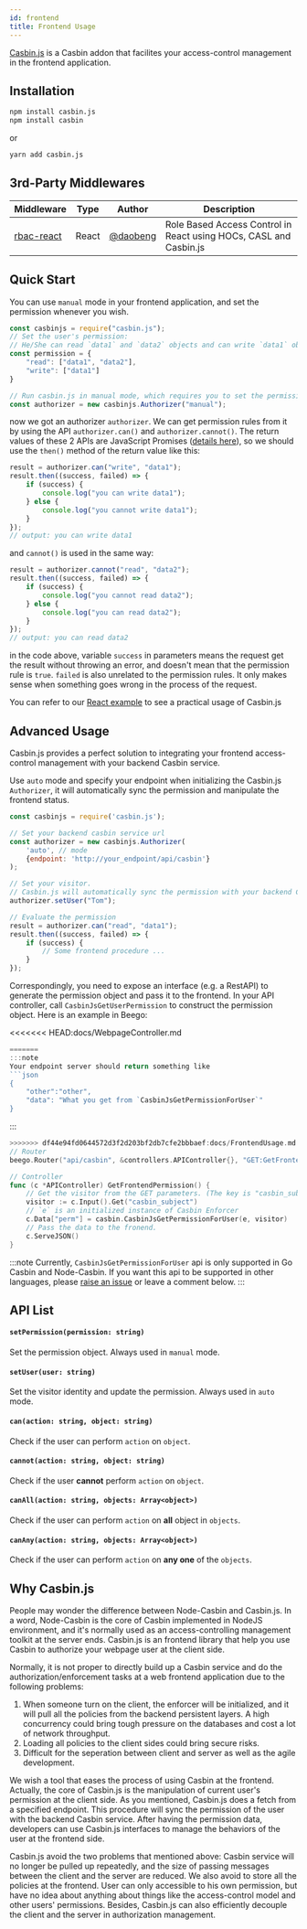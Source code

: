 ```yaml
---
id: frontend
title: Frontend Usage
---
```


[Casbin.js](https://github.com/casbin/casbin.js) is a Casbin addon that facilites your access-control management in the frontend application.


## Installation

```bash
npm install casbin.js
npm install casbin
```
or
```bash
yarn add casbin.js
```

## 3rd-Party Middlewares

Middleware | Type | Author | Description
----|------|----|----
[rbac-react](https://github.com/daobeng/rbac-react) | React | [@daobeng](https://github.com/daobeng) | Role Based Access Control in React using HOCs, CASL and Casbin.js

## Quick Start
You can use `manual` mode in your frontend application, and set the permission whenever you wish.
```javascript
const casbinjs = require("casbin.js");
// Set the user's permission:
// He/She can read `data1` and `data2` objects and can write `data1` object
const permission = {
    "read": ["data1", "data2"],
    "write": ["data1"]
}

// Run casbin.js in manual mode, which requires you to set the permission manually.
const authorizer = new casbinjs.Authorizer("manual");
```

now we got an authorizer `authorizer`. We can get permission rules from it by using the API `authorizer.can()` and `authorizer.cannot()`. The return values of these 2 APIs are JavaScript Promises ([details here](https://developer.mozilla.org/en-US/docs/Web/JavaScript/Guide/Using_promises)), so we should use the `then()` method of the return value like this:

```javascript
result = authorizer.can("write", "data1");
result.then((success, failed) => {
    if (success) {
        console.log("you can write data1");
    } else {
        console.log("you cannot write data1");
    }
});
// output: you can write data1
```

and `cannot()` is used in the same way:

```javascript
result = authorizer.cannot("read", "data2");
result.then((success, failed) => {
    if (success) {
        console.log("you cannot read data2");
    } else {
        console.log("you can read data2");
    }
});
// output: you can read data2
```

in the code above, variable `success` in parameters means the request get the result without throwing an error, and doesn't mean that the permission rule is `true`. `failed` is also unrelated to the permission rules. It only makes sense when something goes wrong in the process of the request.

You can refer to our [React example](https://github.com/casbin-js/examples) to see a practical usage of Casbin.js

<!-- #### Permission Object
Casbin.js will accept a JSON object to manipulate the correspoding permission of a visitor. For example:
```
{
    "read": ["data1", "data2"],
    "write": ["data1"]
}
```
The permission object above shows the visitor can `read` `data1` and `data2` objects, while can only `write` `data1` objects. -->


## Advanced Usage

Casbin.js provides a perfect solution to integrating your frontend access-control management with your backend Casbin service.


Use `auto` mode and specify your endpoint when initializing the Casbin.js `Authorizer`, it will automatically sync the permission and manipulate the frontend status.

```javascript
const casbinjs = require('casbin.js');

// Set your backend casbin service url
const authorizer = new casbinjs.Authorizer(
    'auto', // mode
    {endpoint: 'http://your_endpoint/api/casbin'}
);

// Set your visitor. 
// Casbin.js will automatically sync the permission with your backend Casbin service.
authorizer.setUser("Tom");

// Evaluate the permission
result = authorizer.can("read", "data1");
result.then((success, failed) => {
    if (success) {
        // Some frontend procedure ...
    }
});
```

Correspondingly, you need to expose an interface (e.g. a RestAPI) to generate the permission object and pass it to the frontend. In your API controller, call `CasbinJsGetUserPermission` to construct the permission object. Here is an example in Beego:

<<<<<<< HEAD:docs/WebpageController.md
```go
=======
:::note
Your endpoint server should return something like
```json
{
    "other":"other",
    "data": "What you get from `CasbinJsGetPermissionForUser`"
}
```
:::

```Go
>>>>>>> df44e94fd0644572d3f2d203bf2db7cfe2bbbaef:docs/FrontendUsage.md
// Router
beego.Router("api/casbin", &controllers.APIController{}, "GET:GetFrontendPermission")

// Controller
func (c *APIController) GetFrontendPermission() {
    // Get the visitor from the GET parameters. (The key is "casbin_subject")
    visitor := c.Input().Get("casbin_subject")
    // `e` is an initialized instance of Casbin Enforcer
    c.Data["perm"] = casbin.CasbinJsGetPermissionForUser(e, visitor) 
    // Pass the data to the fronend.
    c.ServeJSON()
}
```

:::note
Currently, `CasbinJsGetPermissionForUser` api is only supported in Go Casbin and Node-Casbin. If you want this api to be supported in other languages, please [raise an issue](https://github.com/casbin/casbin.js/issues) or leave a comment below.
:::


## API List

#### `setPermission(permission: string)`
Set the permission object. Always used in `manual` mode.

#### `setUser(user: string)`
Set the visitor identity and update the permission. Always used in `auto` mode.

#### `can(action: string, object: string)`
Check if the user can perform `action` on `object`.

#### `cannot(action: string, object: string)`
Check if the user **cannot** perform `action` on `object`.

#### `canAll(action: string, objects: Array<object>)`
Check if the user can perform `action` on **all** object in `objects`.

#### `canAny(action: string, objects: Array<object>)`
Check if the user can perform `action` on **any one** of the `objects`.


## Why Casbin.js

People may wonder the difference between Node-Casbin and Casbin.js. In a word, Node-Casbin is the core of Casbin implemented in NodeJS environment, and it's normally used as an access-controlling management toolkit at the server ends. Casbin.js is an frontend library that help you use Casbin to authorize your webpage user at the client side.

Normally, it is not proper to directly build up a Casbin service and do the authorization/enforcement tasks at a web frontend application due to the following problems:
1. When someone turn on the client, the enforcer will be initialized, and it will pull all the policies from the backend persistent layers. A high concurrency could bring tough pressure on the databases and cost a lot of network throughput. 
2. Loading all policies to the client sides could bring secure risks.
3. Difficult for the seperation between client and server as well as the agile development.

We wish a tool that eases the process of using Casbin at the frontend. Actually, the core of Casbin.js is the manipulation of current user's permission at the client side. As you mentioned, Casbin.js does a fetch from a specified endpoint. This procedure will sync the permission of the user with the backend Casbin service. After having the permission data, developers can use Casbin.js interfaces to manage the behaviors of the user at the frontend side.

Casbin.js avoid the two problems that mentioned above: Casbin service will no longer be pulled up repeatedly, and the size of passing messages between the client and the server are reduced. We also avoid to store all the policies at the frontend. User can only accessible to his own permission, but have no idea about anything about things like the access-control model and other users' permissions. Besides, Casbin.js can also efficiently decouple the client and the server in authorization management.